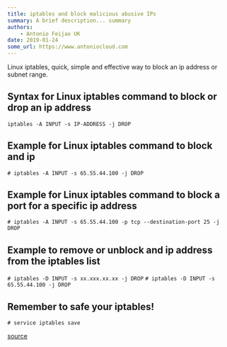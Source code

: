```yaml
---
title: iptables and block malicious abusive IPs
summary: A brief description... summary
authors:
    - Antonio Feijao UK
date: 2019-01-24
some_url: https://www.antoniocloud.com
---
```


Linux iptables, quick, simple and effective way to block an ip address or subnet range.


## Syntax for Linux iptables command to block or drop an ip address

`iptables -A INPUT -s IP-ADDRESS -j DROP`


## Example for Linux iptables command to block and ip

`# iptables -A INPUT -s 65.55.44.100 -j DROP`


## Example for Linux iptables command to block a port for a specific ip address

`# iptables -A INPUT -s 65.55.44.100 -p tcp --destination-port 25 -j DROP`


## Example to remove or unblock and ip address from the iptables list

`# iptables -D INPUT -s xx.xxx.xx.xx -j DROP`
`# iptables -D INPUT -s 65.55.44.100 -j DROP`


## Remember to safe your iptables!

`# service iptables save`



[source](https://www.cyberciti.biz/faq/how-do-i-block-an-ip-on-my-linux-server/)
